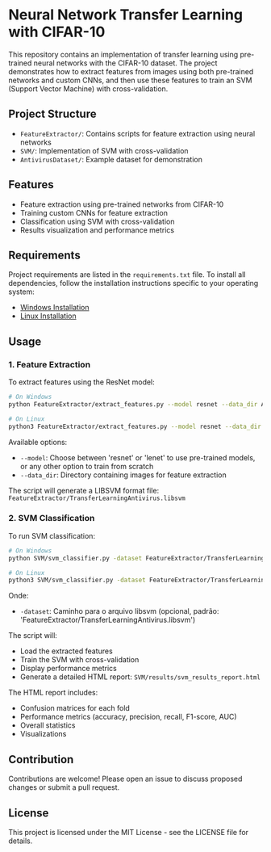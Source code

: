 # Neural Network Transfer Learning with CIFAR-10

This repository contains an implementation of transfer learning using pre-trained neural networks with the CIFAR-10 dataset. The project demonstrates how to extract features from images using both pre-trained networks and custom CNNs, and then use these features to train an SVM (Support Vector Machine) with cross-validation.

## Project Structure

- `FeatureExtractor/`: Contains scripts for feature extraction using neural networks
- `SVM/`: Implementation of SVM with cross-validation
- `AntivirusDataset/`: Example dataset for demonstration

## Features

- Feature extraction using pre-trained networks from CIFAR-10
- Training custom CNNs for feature extraction
- Classification using SVM with cross-validation
- Results visualization and performance metrics

## Requirements

Project requirements are listed in the `requirements.txt` file. To install all dependencies, follow the installation instructions specific to your operating system:

- [Windows Installation](docs/installation_windows.md)
- [Linux Installation](docs/installation_linux.md)

## Usage

### 1. Feature Extraction

To extract features using the ResNet model:
```bash
# On Windows
python FeatureExtractor/extract_features.py --model resnet --data_dir AntivirusDataset

# On Linux
python3 FeatureExtractor/extract_features.py --model resnet --data_dir AntivirusDataset
```

Available options:
- `--model`: Choose between 'resnet' or 'lenet' to use pre-trained models, or any other option to train from scratch
- `--data_dir`: Directory containing images for feature extraction

The script will generate a LIBSVM format file: `FeatureExtractor/TransferLearningAntivirus.libsvm`

### 2. SVM Classification

To run SVM classification:
```bash
# On Windows
python SVM/svm_classifier.py -dataset FeatureExtractor/TransferLearningAntivirus.libsvm

# On Linux
python3 SVM/svm_classifier.py -dataset FeatureExtractor/TransferLearningAntivirus.libsvm
```

Onde:
- `-dataset`: Caminho para o arquivo libsvm (opcional, padrão: 'FeatureExtractor/TransferLearningAntivirus.libsvm')

The script will:
- Load the extracted features
- Train the SVM with cross-validation
- Display performance metrics
- Generate a detailed HTML report: `SVM/results/svm_results_report.html`

The HTML report includes:
- Confusion matrices for each fold
- Performance metrics (accuracy, precision, recall, F1-score, AUC)
- Overall statistics
- Visualizations

## Contribution

Contributions are welcome! Please open an issue to discuss proposed changes or submit a pull request.

## License

This project is licensed under the MIT License - see the LICENSE file for details.
